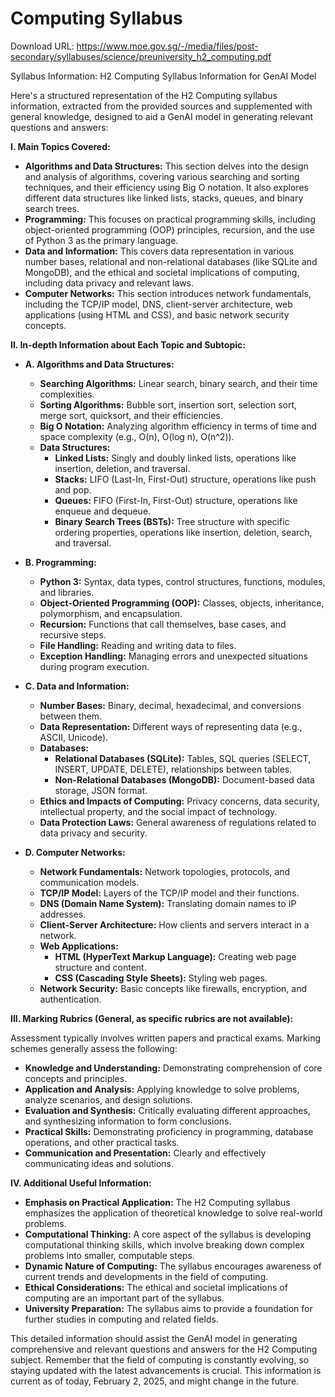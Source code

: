 # Computing Syllabus

Download URL: https://www.moe.gov.sg/-/media/files/post-secondary/syllabuses/science/preuniversity_h2_computing.pdf

Syllabus Information:
H2 Computing Syllabus Information for GenAI Model

Here's a structured representation of the H2 Computing syllabus information, extracted from the provided sources and supplemented with general knowledge, designed to aid a GenAI model in generating relevant questions and answers:

**I. Main Topics Covered:**

* **Algorithms and Data Structures:**  This section delves into the design and analysis of algorithms, covering various searching and sorting techniques, and their efficiency using Big O notation.  It also explores different data structures like linked lists, stacks, queues, and binary search trees.
* **Programming:**  This focuses on practical programming skills, including object-oriented programming (OOP) principles, recursion, and the use of Python 3 as the primary language.
* **Data and Information:** This covers data representation in various number bases, relational and non-relational databases (like SQLite and MongoDB), and the ethical and societal implications of computing, including data privacy and relevant laws.
* **Computer Networks:**  This section introduces network fundamentals, including the TCP/IP model, DNS, client-server architecture, web applications (using HTML and CSS), and basic network security concepts.

**II. In-depth Information about Each Topic and Subtopic:**

* **A. Algorithms and Data Structures:**
    * **Searching Algorithms:** Linear search, binary search, and their time complexities.
    * **Sorting Algorithms:** Bubble sort, insertion sort, selection sort, merge sort, quicksort, and their efficiencies.
    * **Big O Notation:**  Analyzing algorithm efficiency in terms of time and space complexity (e.g., O(n), O(log n), O(n^2)).
    * **Data Structures:**
        * **Linked Lists:** Singly and doubly linked lists, operations like insertion, deletion, and traversal.
        * **Stacks:**  LIFO (Last-In, First-Out) structure, operations like push and pop.
        * **Queues:** FIFO (First-In, First-Out) structure, operations like enqueue and dequeue.
        * **Binary Search Trees (BSTs):**  Tree structure with specific ordering properties, operations like insertion, deletion, search, and traversal.

* **B. Programming:**
    * **Python 3:** Syntax, data types, control structures, functions, modules, and libraries.
    * **Object-Oriented Programming (OOP):**  Classes, objects, inheritance, polymorphism, and encapsulation.
    * **Recursion:**  Functions that call themselves, base cases, and recursive steps.
    * **File Handling:** Reading and writing data to files.
    * **Exception Handling:**  Managing errors and unexpected situations during program execution.

* **C. Data and Information:**
    * **Number Bases:**  Binary, decimal, hexadecimal, and conversions between them.
    * **Data Representation:**  Different ways of representing data (e.g., ASCII, Unicode).
    * **Databases:**
        * **Relational Databases (SQLite):** Tables, SQL queries (SELECT, INSERT, UPDATE, DELETE), relationships between tables.
        * **Non-Relational Databases (MongoDB):**  Document-based data storage, JSON format.
    * **Ethics and Impacts of Computing:**  Privacy concerns, data security, intellectual property, and the social impact of technology.
    * **Data Protection Laws:**  General awareness of regulations related to data privacy and security.

* **D. Computer Networks:**
    * **Network Fundamentals:** Network topologies, protocols, and communication models.
    * **TCP/IP Model:** Layers of the TCP/IP model and their functions.
    * **DNS (Domain Name System):** Translating domain names to IP addresses.
    * **Client-Server Architecture:**  How clients and servers interact in a network.
    * **Web Applications:**
        * **HTML (HyperText Markup Language):**  Creating web page structure and content.
        * **CSS (Cascading Style Sheets):**  Styling web pages.
    * **Network Security:** Basic concepts like firewalls, encryption, and authentication.


**III. Marking Rubrics (General, as specific rubrics are not available):**

Assessment typically involves written papers and practical exams.  Marking schemes generally assess the following:

* **Knowledge and Understanding:**  Demonstrating comprehension of core concepts and principles.
* **Application and Analysis:** Applying knowledge to solve problems, analyze scenarios, and design solutions.
* **Evaluation and Synthesis:**  Critically evaluating different approaches, and synthesizing information to form conclusions.
* **Practical Skills:**  Demonstrating proficiency in programming, database operations, and other practical tasks.
* **Communication and Presentation:**  Clearly and effectively communicating ideas and solutions.

**IV.  Additional Useful Information:**

* **Emphasis on Practical Application:**  The H2 Computing syllabus emphasizes the application of theoretical knowledge to solve real-world problems.
* **Computational Thinking:** A core aspect of the syllabus is developing computational thinking skills, which involve breaking down complex problems into smaller, computable steps.
* **Dynamic Nature of Computing:** The syllabus encourages awareness of current trends and developments in the field of computing.
* **Ethical Considerations:**  The ethical and societal implications of computing are an important part of the syllabus.
* **University Preparation:** The syllabus aims to provide a foundation for further studies in computing and related fields.


This detailed information should assist the GenAI model in generating comprehensive and relevant questions and answers for the H2 Computing subject. Remember that the field of computing is constantly evolving, so staying updated with the latest advancements is crucial.  This information is current as of today, February 2, 2025, and might change in the future.
